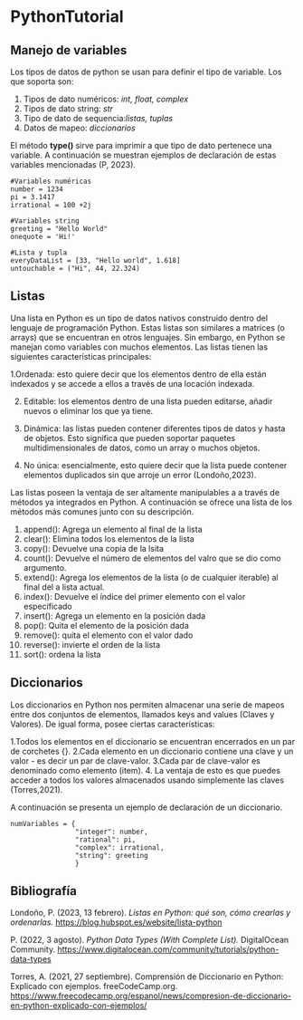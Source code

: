 # PythonTutorial
## Manejo de variables

Los tipos de datos de python se usan para definir el tipo de variable. Los que soporta son: 
1. Tipos de dato numéricos: *int, float, complex*
2. Tipos de dato string: *str*
3. Tipo de dato de sequencia:*listas, tuplas*
4. Datos de mapeo: *diccionarios*

 El método **type()** sirve para imprimir a que tipo de dato pertenece una variable. A continuación se muestran ejemplos de declaración de estas variables mencionadas (P, 2023).
 
```
#Variables numéricas
number = 1234
pi = 3.1417
irrational = 100 +2j

#Variables string
greeting = "Hello World"
onequote = 'Hi!'

#Lista y tupla
everyDataList = [33, "Hello world", 1.618]
untouchable = ("Hi", 44, 22.324)
```
## Listas
Una lista en Python es un tipo de datos nativos construido dentro del lenguaje de programación Python. Estas listas son similares a matrices (o arrays) que se encuentran en otros lenguajes. Sin embargo, en Python se manejan como variables con muchos elementos. Las listas tienen las siguientes características principales:

1.Ordenada: esto quiere decir que los elementos dentro de ella están indexados y se accede a ellos a través de una locación indexada. 

2. Editable: los elementos dentro de una lista pueden editarse, añadir nuevos o eliminar los que ya tiene. 

3. Dinámica: las listas pueden contener diferentes tipos de datos y hasta de objetos. Esto significa que pueden soportar paquetes multidimensionales de datos, como un array o muchos objetos. 

4. No única: esencialmente, esto quiere decir que la lista puede contener elementos duplicados sin que arroje un error (Londoño,2023). 

Las listas poseen la ventaja de ser altamente manipulables a a través de métodos ya integrados en Python. A continuación se ofrece una lista de los métodos más comunes junto con su descripción.
1. append(): Agrega un elemento al final de la lista
2. clear(): Elimina todos los elementos de la lista
3. copy(): Devuelve una copia de la lsita
4. count(): Devuelve el número de elementos del valro que se dio como argumento.
5. extend(): Agrega los elementos de la lista (o de cualquier iterable) al final del a lista actual.
6. index(): Devuelve el índice del primer elemento con el valor específicado
7. insert(): Agrega un elemento en la posición dada
8. pop(): Quita el elemento de la posición dada
9. remove(): quita el elemento con el valor dado
10. reverse(): invierte el orden de la lista
11. sort(): ordena la lista

## Diccionarios 
Los diccionarios en Python nos permiten almacenar una serie de mapeos entre dos conjuntos de elementos, llamados keys and values (Claves y Valores).
De igual forma, posee ciertas características:

1.Todos los elementos en el diccionario se encuentran encerrados en un par de corchetes {}.
2.Cada elemento en un diccionario contiene una clave y un valor - es decir un par de clave-valor.
3.Cada par de clave-valor es denominado como elemento (item).
4. La ventaja de esto es que puedes acceder a todos los valores almacenados 
usando simplemente las claves (Torres,2021).


A continuación se presenta un ejemplo de declaración de un diccionario.
```
numVariables = {
                "integer": number, 
                "rational": pi,
                "complex": irrational,
                "string": greeting
                }
```
## Bibliografía
Londoño, P. (2023, 13 febrero). *Listas en Python: qué son, cómo crearlas y ordenarlas.* https://blog.hubspot.es/website/lista-python

P. (2022, 3 agosto). *Python Data Types (With Complete List).* DigitalOcean Community. https://www.digitalocean.com/community/tutorials/python-data-types

Torres, A. (2021, 27 septiembre). Comprensión de Diccionario en Python: Explicado con ejemplos. freeCodeCamp.org. https://www.freecodecamp.org/espanol/news/compresion-de-diccionario-en-python-explicado-con-ejemplos/
